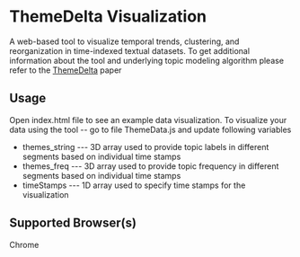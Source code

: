 # ThemeDelta Visualization

A web-based tool to visualize temporal trends, clustering, and reorganization in time-indexed textual datasets.
To get additional information about the tool and underlying topic modeling algorithm please refer to the <a href="http://www.umiacs.umd.edu/~elm/projects/theme-delta/theme-delta.pdf">ThemeDelta</a> paper

## Usage

Open index.html file to see an example data visualization.
To visualize your data using the tool -- go to file ThemeData.js and update following variables

* themes_string --- 3D array used to provide topic labels in different segments based on individual time stamps
* themes_freq --- 3D array used to provide topic frequency in different segments based on individual time stamps
* timeStamps --- 1D array used to specify time stamps for the visualization

## Supported Browser(s)

Chrome
